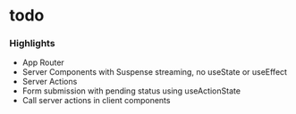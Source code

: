 # todo

### Highlights
- App Router
- Server Components with Suspense streaming, no useState or useEffect
- Server Actions
- Form submission with pending status using useActionState
- Call server actions in client components

